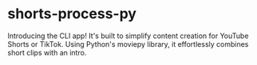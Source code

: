 # shorts-process-py

Introducing the CLI app! It's built to simplify content creation for YouTube Shorts or TikTok. Using Python's moviepy library, it effortlessly combines short clips with an intro.